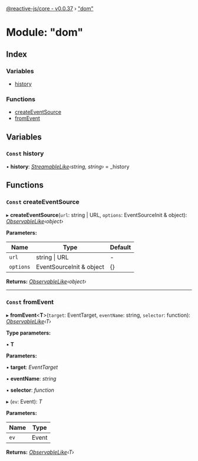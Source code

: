 [@reactive-js/core - v0.0.37](../README.md) › ["dom"](_dom_.md)

# Module: "dom"

## Index

### Variables

* [history](_dom_.md#const-history)

### Functions

* [createEventSource](_dom_.md#const-createeventsource)
* [fromEvent](_dom_.md#const-fromevent)

## Variables

### `Const` history

• **history**: *[StreamableLike](../interfaces/_streamable_.streamablelike.md)‹string, string›* = _history

## Functions

### `Const` createEventSource

▸ **createEventSource**(`url`: string | URL, `options`: EventSourceInit & object): *[ObservableLike](../interfaces/_observable_.observablelike.md)‹object›*

**Parameters:**

Name | Type | Default |
------ | ------ | ------ |
`url` | string &#124; URL | - |
`options` | EventSourceInit & object | {} |

**Returns:** *[ObservableLike](../interfaces/_observable_.observablelike.md)‹object›*

___

### `Const` fromEvent

▸ **fromEvent**<**T**>(`target`: EventTarget, `eventName`: string, `selector`: function): *[ObservableLike](../interfaces/_observable_.observablelike.md)‹T›*

**Type parameters:**

▪ **T**

**Parameters:**

▪ **target**: *EventTarget*

▪ **eventName**: *string*

▪ **selector**: *function*

▸ (`ev`: Event): *T*

**Parameters:**

Name | Type |
------ | ------ |
`ev` | Event |

**Returns:** *[ObservableLike](../interfaces/_observable_.observablelike.md)‹T›*
